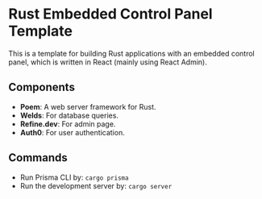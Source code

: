 # Rust Embedded Control Panel Template

This is a template for building Rust applications with an embedded control panel, which is written in React (mainly using React Admin).

## Components

- **Poem**: A web server framework for Rust.
- **Welds**: For database queries.
- **Refine.dev**: For admin page.
- **Auth0**: For user authentication.

## Commands

- Run Prisma CLI by: `cargo prisma`
- Run the development server by: `cargo server`

